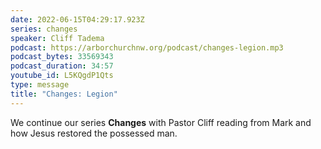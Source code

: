 ```yaml
---
date: 2022-06-15T04:29:17.923Z
series: changes
speaker: Cliff Tadema
podcast: https://arborchurchnw.org/podcast/changes-legion.mp3
podcast_bytes: 33569343
podcast_duration: 34:57
youtube_id: L5KQgdP1Qts
type: message
title: "Changes: Legion"
---
```

We continue our series **Changes** with Pastor Cliff reading from Mark and how Jesus restored the possessed man.